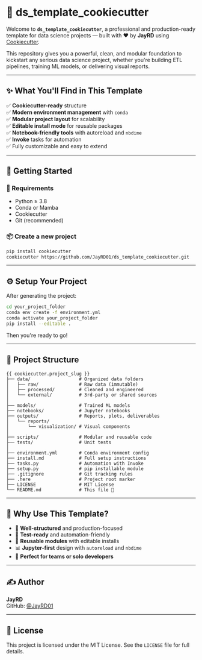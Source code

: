 # 🚀 ds_template_cookiecutter

Welcome to **`ds_template_cookiecutter`**, a professional and production-ready template for data science projects — built with ❤️ by **JayRD** using [Cookiecutter](https://cookiecutter.readthedocs.io/en/latest/).

This repository gives you a powerful, clean, and modular foundation to kickstart any serious data science project, whether you're building ETL pipelines, training ML models, or delivering visual reports.

---

## ✨ What You'll Find in This Template

✅ **Cookiecutter-ready** structure  
✅ **Modern environment management** with `conda`  
✅ **Modular project layout** for scalability  
✅ **Editable install mode** for reusable packages  
✅ **Notebook-friendly tools** with autoreload and `nbdime`  
✅ **Invoke** tasks for automation  
✅ Fully customizable and easy to extend

---

## 🧪 Getting Started

### 🔧 Requirements

- Python ≥ 3.8  
- Conda or Mamba  
- Cookiecutter  
- Git (recommended)

### 📦 Create a new project

```bash
pip install cookiecutter
cookiecutter https://github.com/JayRD01/ds_template_cookiecutter.git
```

---

## ⚙️ Setup Your Project

After generating the project:

```bash
cd your_project_folder
conda env create -f environment.yml
conda activate your_project_folder
pip install --editable .
```

Then you're ready to go!

---

## 🧰 Project Structure

```text
{{ cookiecutter.project_slug }}
├── data/                  # Organized data folders
│   ├── raw/               # Raw data (immutable)
│   ├── processed/         # Cleaned and engineered
│   └── external/          # 3rd-party or shared sources
│
├── models/                # Trained ML models
├── notebooks/             # Jupyter notebooks
├── outputs/               # Reports, plots, deliverables
│   └── reports/
│       └── visualization/ # Visual components
│
├── scripts/               # Modular and reusable code
├── tests/                 # Unit tests
│
├── environment.yml        # Conda environment config
├── install.md             # Full setup instructions
├── tasks.py               # Automation with Invoke
├── setup.py               # pip installable module
├── .gitignore             # Git tracking rules
├── .here                  # Project root marker
├── LICENSE                # MIT License
└── README.md              # This file 🧠
```

---

## 📌 Why Use This Template?

- 🧼 **Well-structured** and production-focused
- 🧪 **Test-ready** and automation-friendly
- 🔁 **Reusable modules** with editable installs
- 📊 **Jupyter-first** design with `autoreload` and `nbdime`
- 🚀 **Perfect for teams or solo developers**

---

## ✍️ Author

**JayRD**  
GitHub: [@JayRD01](https://github.com/JayRD01)

---

## 📄 License

This project is licensed under the MIT License. See the `LICENSE` file for full details.
